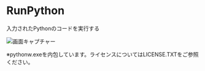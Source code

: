 # RunPython
入力されたPythonのコードを実行する

![画面キャプチャー](https://github.com/kenjinote/RunPython/wiki/preview.png "画面キャプチャー")

※pythonw.exeを内包しています。ライセンスについてはLICENSE.TXTをご参照ください。
